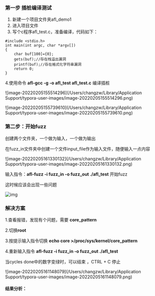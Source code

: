 

### 第一步 插桩编译测试

1. 新建一个项目文件夹afl_demo1
2. 进入项目文件
3. 写个c程序afl_test.c，准备编译，代码如下：

```
#include <stdio.h> 
int main(int argc, char *argv[])
{
    char buf[100]={0};
    gets(buf);//存在栈溢出漏洞
    printf(buf);//存在格式化字符串漏洞
    return 0;
}
```

4.使用命令 **afl-gcc -g -o afl_test afl_test.c** 编译插桩

![image-20220205155514296](/Users/changzw/Library/Application Support/typora-user-images/image-20220205155514296.png)

![image-20220205155739610](/Users/changzw/Library/Application Support/typora-user-images/image-20220205155739610.png)

### 第二步：开始fuzz

创建两个文件夹，一个做为输入，一个做为输出

在fuzz_in文件夹中创建一个文件input_file作为输入文件，随便输入一点内容

![image-20220205161330132](/Users/changzw/Library/Application Support/typora-user-images/image-20220205161330132.png)

输入指令：**afl-fuzz -i fuzz_in -o fuzz_out ./afl_test** 开始fuzz

这时候应该会出现一些问题

![img](https://img2018.cnblogs.com/blog/806432/201910/806432-20191025174802631-1397540032.png)

###  解决方案

1.查看报错，发现有个问题，需要 **core_pattern**

2.切换**root**

3.按提示输入指令切换 **echo core >/proc/sys/kernel/core_pattern**

4.重新输入指令 **afl-fuzz -i fuzz_in -o fuzz_out ./afl_test**



当cycles done中的数字变绿时，可以结束 ，CTRL + C 停止

![image-20220205161148079](/Users/changzw/Library/Application Support/typora-user-images/image-20220205161148079.png)

#### 结果分析：